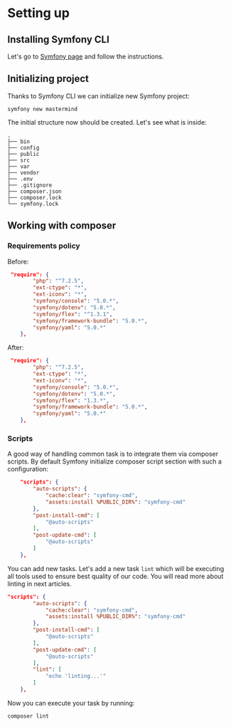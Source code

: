 # Setting up

## Installing Symfony CLI
Let's go to [Symfony page](https://symfony.com/download) and follow the instructions.

## Initializing project
Thanks to Symfony CLI we can initialize new Symfony project:
```
symfony new mastermind
```

The initial structure now should be created. Let's see what is inside:
```
.
├── bin
├── config
├── public
├── src
├── var
├── vendor
├── .env
├── .gitignore
├── composer.json
├── composer.lock
└── symfony.lock
```

## Working with composer

### Requirements policy
Before:
```json
 "require": {
        "php": "^7.2.5",
        "ext-ctype": "*",
        "ext-iconv": "*",
        "symfony/console": "5.0.*",
        "symfony/dotenv": "5.0.*",
        "symfony/flex": "^1.3.1",
        "symfony/framework-bundle": "5.0.*",
        "symfony/yaml": "5.0.*"
    },
```

After:
```json
 "require": {
        "php": "^7.2.5",
        "ext-ctype": "*",
        "ext-iconv": "*",
        "symfony/console": "5.0.*",
        "symfony/dotenv": "5.0.*",
        "symfony/flex": "1.3.*",
        "symfony/framework-bundle": "5.0.*",
        "symfony/yaml": "5.0.*"
    },
```

### Scripts
A good way of handling common task is to integrate them via composer scripts. By default Symfony initialize composer
script section with such a configuration:
```json
    "scripts": {
        "auto-scripts": {
            "cache:clear": "symfony-cmd",
            "assets:install %PUBLIC_DIR%": "symfony-cmd"
        },
        "post-install-cmd": [
            "@auto-scripts"
        ],
        "post-update-cmd": [
            "@auto-scripts"
        ]
    },
```

You can add new tasks. Let's add a new task `lint` which will be executing all tools used to ensure best quality of our
code. You will read more about linting in next articles.
```json
"scripts": {
        "auto-scripts": {
            "cache:clear": "symfony-cmd",
            "assets:install %PUBLIC_DIR%": "symfony-cmd"
        },
        "post-install-cmd": [
            "@auto-scripts"
        ],
        "post-update-cmd": [
            "@auto-scripts"
        ],
        "lint": [
            "echo 'linting...'"
        ]
    },
```

Now you can execute your task by running:
```bash
composer lint
```

